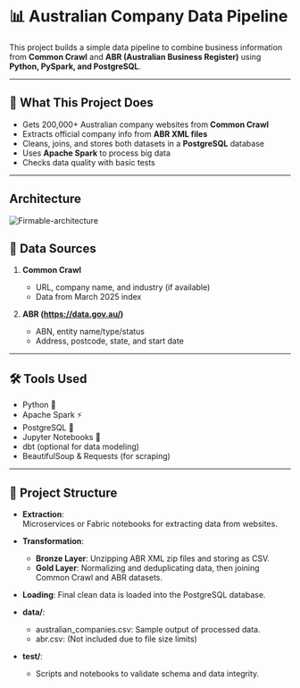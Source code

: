 # 📊 Australian Company Data Pipeline

This project builds a simple data pipeline to combine business information from **Common Crawl** and **ABR (Australian Business Register)** using **Python, PySpark, and PostgreSQL**.

---

## 🚀 What This Project Does

- Gets 200,000+ Australian company websites from **Common Crawl**
- Extracts official company info from **ABR XML files**
- Cleans, joins, and stores both datasets in a **PostgreSQL** database
- Uses **Apache Spark** to process big data
- Checks data quality with basic tests

---
##  Architecture

![Firmable-architecture](https://github.com/user-attachments/assets/6d293dd6-6708-4ed0-8bb6-aa422e0f3f76)


## 🧾 Data Sources

1. **Common Crawl**  
   - URL, company name, and industry (if available)  
   - Data from March 2025 index

2. **ABR (https://data.gov.au/)**  
   - ABN, entity name/type/status  
   - Address, postcode, state, and start date  

---

## 🛠️ Tools Used

- Python 🐍
- Apache Spark ⚡
- PostgreSQL 🐘
- Jupyter Notebooks 📓
- dbt (optional for data modeling)
- BeautifulSoup & Requests (for scraping)

---


## 🧱 Project Structure 
- **Extraction**:  
  Microservices or Fabric notebooks for extracting data from websites.

- **Transformation**:
  - **Bronze Layer**: Unzipping ABR XML zip files and storing as CSV.
  - **Gold Layer**: Normalizing and deduplicating data, then joining Common Crawl and ABR datasets.

- **Loading**:
  Final clean data is loaded into the PostgreSQL database.

- **data/**:
  - australian_companies.csv: Sample output of processed data.
  - abr.csv: (Not included due to file size limits)

- **test/**:
  - Scripts and notebooks to validate schema and data integrity.
